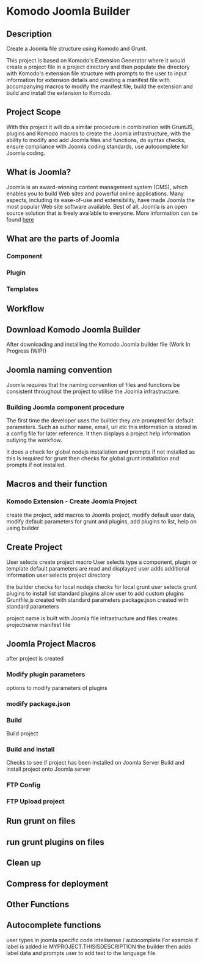 # Komodo Joomla Builder
## Description
Create a Joomla file structure using Komodo and Grunt.
 
This project is based on Komodo's Extension Generator where it would create a project file in a project directory and then populate the directory with Komodo's extension file structure with prompts to the user to input information for extension details and creating a manifest file with accompanying macros to modify the manifest file, build the extension and build and install the extension to Komodo.

## Project Scope
With this project it will do a similar procedure in combination with GruntJS, plugins and Komodo macros to create the Joomla infrastructure, with the ability to modify and add Joomla files and functions, do syntax checks, ensure compliance with Joomla coding standards, use autocomplete for Joomla coding.

## What is Joomla?
Joomla is an award-winning content management system (CMS), which enables you to build Web sites and powerful online applications. Many aspects, including its ease-of-use and extensibility, have made Joomla the most popular Web site software available. Best of all, Joomla is an open source solution that is freely available to everyone.
More information can be found [here](http://www.joomla.org/)

## What are the parts of Joomla

### Component

### Plugin

### Templates

## Workflow 
## Download Komodo Joomla Builder
After downloading and installing the Komodo Joomla builder file (Work In Progress (WIP))

## Joomla naming convention
Joomla requires that the naming convention of files and functions be consistent throughout the project to utilise the Joomla infrastructure.

### Building Joomla component procedure
The first time the developer uses the builder they are prompted for default parameters.
Such as author name, email, url etc this information is stored in a config file for later reference.
It then displays a project help information outlying the workflow.

It does a check for global nodejs installation and prompts if not installed as this is required for grunt
then checks for global grunt installation and prompts if not installed.

## Macros and their function
### Komodo Extension - Create Joomla Project
create the project, add macros to Joomla project, modify default user data, modify default parameters for grunt and plugins, add plugins to list, help on using builder

## Create Project
User selects create project macro
User selects type a component, plugin or template
default parameters are read and displayed
user adds additional information
user selects project directory

the builder checks for local nodejs 
checks for local grunt
user selects grunt plugins to install
list standard plugins
allow user to add custom plugins
Gruntfile.js created with standard parameters
package.json created with standard parameters

project name is built with Joomla file infrastructure and files
creates projectname manifest file

## Joomla Project Macros
after project is created
### Modify plugin parameters
options to modify parameters of plugins

### modify package.json

### Build
Build project

### Build and install
Checks to see if project has been installed on Joomla Server
Build and install project onto Joomla server

### FTP Config

### FTP Upload project

## Run grunt on files

## run grunt plugins on files

## Clean up

## Compress for deployment

## Other Functions

## Autocomplete functions
user types in joomla specific code
intelisense / autocomplete
For example if label is added ie MYPROJECT.THISISDESCRIPTION the builder then adds label data and prompts user to add text to the language file.
